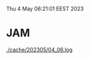 Thu  4 May 06:21:01 EEST 2023
# JAM
<a href='./cache/202305/04_06.log'>./cache/202305/04_06.log</a>
